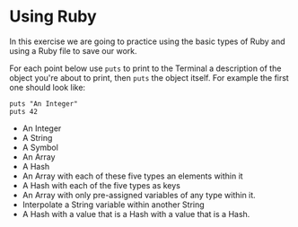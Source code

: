 # Using Ruby

In this exercise we are going to practice using the basic types of Ruby and using a Ruby file to save our work.

For each point below use `puts` to print to the Terminal a description of the object you're about to print, then `puts` the object itself. For example the first one should look like:

```
puts "An Integer"
puts 42
```

- An Integer
- A String
- A Symbol
- An Array
- A Hash
- An Array with each of these five types an elements within it
- A Hash with each of the five types as keys
- An Array with only pre-assigned variables of any type within it.
- Interpolate a String variable within another String
- A Hash with a value that is a Hash with a value that is a Hash.
